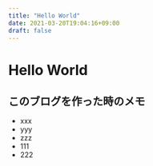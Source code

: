 ```yaml
---
title: "Hello World"
date: 2021-03-20T19:04:16+09:00
draft: false
---
```

# Hello World

## このブログを作った時のメモ

- xxx
- yyy
- zzz
- 111
- 222
